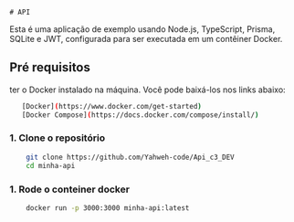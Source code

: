     # API
Esta é uma aplicação de exemplo usando Node.js, TypeScript, Prisma, SQLite e JWT, configurada para ser executada em um contêiner Docker.

## Pré requisitos
ter o Docker instalado na máquina. Você pode baixá-los nos links abaixo:
```bash
   [Docker](https://www.docker.com/get-started)
   [Docker Compose](https://docs.docker.com/compose/install/)
```

### 1. Clone o repositório

```bash
    git clone https://github.com/Yahweh-code/Api_c3_DEV
    cd minha-api
````

### 1. Rode o conteiner docker

```bash
    docker run -p 3000:3000 minha-api:latest
````

